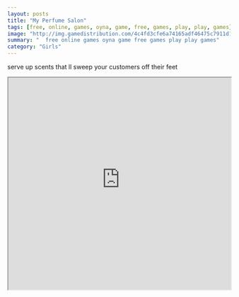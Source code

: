 ```yaml
---
layout: posts
title: "My Perfume Salon"
tags: [free, online, games, oyna, game, free, games, play, play, games]
image: "http://img.gamedistribution.com/4c4fd3cfe6a74165adf46475c7911d1d.jpg"
summary: "  free online games oyna game free games play play games"
category: "Girls"
---
```


serve up scents that ll sweep your customers off their feet

<iframe width="100%" height="480px;" src="http://flash.gamedistribution.com?game=4c4fd3cfe6a74165adf46475c7911d1d"></iframe>